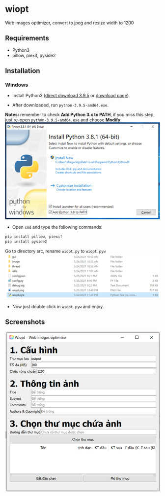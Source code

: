 # wiopt
Web images optimizer, convert to jpeg and resize width to 1200

## Requirements
- Python3
- pillow, piexif, pyside2

## Installation
### Windows
- Install Python3 ([direct download 3.9.5](https://www.python.org/ftp/python/3.9.5/python-3.9.5-amd64.exe) or [download page](https://www.python.org/downloads/release/python-395/))

- After downloaded, run `python-3.9.5-amd64.exe`.

__Notes:__ remember to check __Add Python 3.x to PATH__, if you miss this step, just re-open `python-3.9.5-amd64.exe` and choose __Modify__.
![python3](./img/install-python3.png)

- Open `cmd` and type the following commands:

```bash
pip install pillow, piexif
pip install pyside2
```

Go to directory src, rename `wiopt.py` to `wiopt.pyw`
![pyw](./img/example-pyw.png)

- Now just double click in `wiopt.pyw` and enjoy.

## Screenshots
![pyw](./img/screenshot.png)